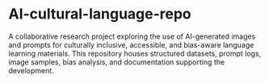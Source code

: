 # AI-cultural-language-repo
A collaborative research project exploring the use of AI-generated images and prompts for culturally inclusive, accessible, and bias-aware language learning materials. This repository houses structured datasets, prompt logs, image samples, bias analysis, and documentation supporting the development.
